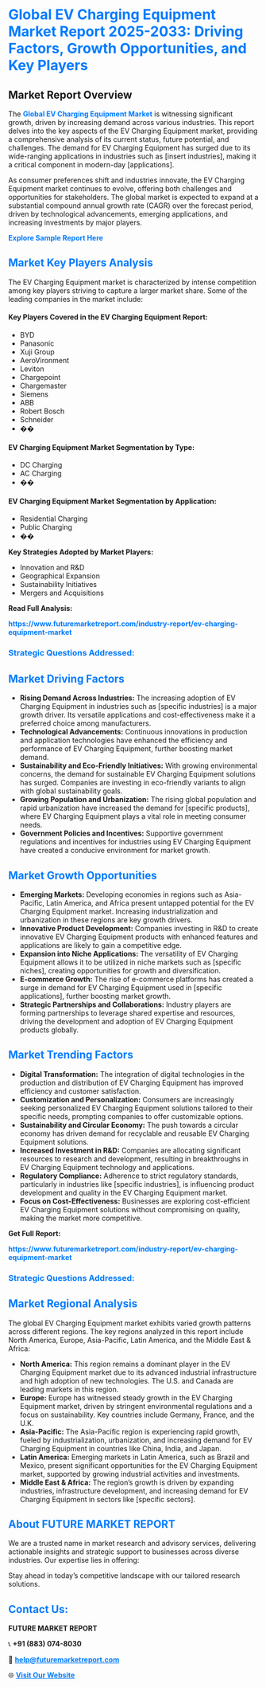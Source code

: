 <h1 style="color: #007BFF;">Global EV Charging Equipment Market Report 2025-2033: Driving Factors, Growth Opportunities, and Key Players</h1>

<section id="overview">
<h2>Market Report Overview</h2>
<p>The <a href="https://www.futuremarketreport.com/industry-report/ev-charging-equipment-market" style="color: #007BFF; text-decoration: none;"><strong>Global EV Charging Equipment Market</strong></a> is witnessing significant growth, driven by increasing demand across various industries. This report delves into the key aspects of the EV Charging Equipment market, providing a comprehensive analysis of its current status, future potential, and challenges. The demand for EV Charging Equipment has surged due to its wide-ranging applications in industries such as [insert industries], making it a critical component in modern-day [applications].</p>
<p>As consumer preferences shift and industries innovate, the EV Charging Equipment market continues to evolve, offering both challenges and opportunities for stakeholders. The global market is expected to expand at a substantial compound annual growth rate (CAGR) over the forecast period, driven by technological advancements, emerging applications, and increasing investments by major players.</p>
</section>

<section id="overview">
<p><a href="https://www.futuremarketreport.com/request-sample/reportId=118340" style="color: #007BFF; text-decoration: none;"><strong>Explore Sample Report Here</strong></a></p>
</section>

<section id="key-players">
<h2 style="color: #007BFF;">Market Key Players Analysis</h2>
<p>The EV Charging Equipment market is characterized by intense competition among key players striving to capture a larger market share. Some of the leading companies in the market include:</p>
<h4>Key Players Covered in the EV Charging Equipment Report:</h4>
<ul><li>BYD</li><li>Panasonic</li><li>Xuji Group</li><li>AeroVironment</li><li>Leviton</li><li>Chargepoint</li><li>Chargemaster</li><li>Siemens</li><li>ABB</li><li>Robert Bosch</li><li>Schneider</li><li>��</li></ul>
<h4>EV Charging Equipment Market Segmentation by Type:</h4>
<ul><li>DC Charging</li><li>AC Charging</li><li>��</li></ul>

<h4>EV Charging Equipment Market Segmentation by Application:</h4>
<ul><li>Residential Charging</li><li>Public Charging</li><li>��</li></ul>
<p><strong>Key Strategies Adopted by Market Players:</strong></p>
<ul>
<li>Innovation and R&D</li>
<li>Geographical Expansion</li>
<li>Sustainability Initiatives</li>
<li>Mergers and Acquisitions</li>
</ul>
</section>

<section>
<p><strong>Read Full Analysis: </strong></p><a href="https://www.futuremarketreport.com/industry-report/ev-charging-equipment-market" style="color: #007BFF; text-decoration: none;"><strong>https://www.futuremarketreport.com/industry-report/ev-charging-equipment-market</strong></a>
<h3 style="color: #007BFF;">Strategic Questions Addressed:</h3>
</section>

<section id="driving-factors">
<h2 style="color: #007BFF;">Market Driving Factors</h2>
<ul>
<li><strong>Rising Demand Across Industries:</strong> The increasing adoption of EV Charging Equipment in industries such as [specific industries] is a major growth driver. Its versatile applications and cost-effectiveness make it a preferred choice among manufacturers.</li>
<li><strong>Technological Advancements:</strong> Continuous innovations in production and application technologies have enhanced the efficiency and performance of EV Charging Equipment, further boosting market demand.</li>
<li><strong>Sustainability and Eco-Friendly Initiatives:</strong> With growing environmental concerns, the demand for sustainable EV Charging Equipment solutions has surged. Companies are investing in eco-friendly variants to align with global sustainability goals.</li>
<li><strong>Growing Population and Urbanization:</strong> The rising global population and rapid urbanization have increased the demand for [specific products], where EV Charging Equipment plays a vital role in meeting consumer needs.</li>
<li><strong>Government Policies and Incentives:</strong> Supportive government regulations and incentives for industries using EV Charging Equipment have created a conducive environment for market growth.</li>
</ul>
</section>

<section id="growth-opportunities">
<h2 style="color: #007BFF;">Market Growth Opportunities</h2>
<ul>
<li><strong>Emerging Markets:</strong> Developing economies in regions such as Asia-Pacific, Latin America, and Africa present untapped potential for the EV Charging Equipment market. Increasing industrialization and urbanization in these regions are key growth drivers.</li>
<li><strong>Innovative Product Development:</strong> Companies investing in R&D to create innovative EV Charging Equipment products with enhanced features and applications are likely to gain a competitive edge.</li>
<li><strong>Expansion into Niche Applications:</strong> The versatility of EV Charging Equipment allows it to be utilized in niche markets such as [specific niches], creating opportunities for growth and diversification.</li>
<li><strong>E-commerce Growth:</strong> The rise of e-commerce platforms has created a surge in demand for EV Charging Equipment used in [specific applications], further boosting market growth.</li>
<li><strong>Strategic Partnerships and Collaborations:</strong> Industry players are forming partnerships to leverage shared expertise and resources, driving the development and adoption of EV Charging Equipment products globally.</li>
</ul>
</section>

<section id="trending-factors">
<h2 style="color: #007BFF;">Market Trending Factors</h2>
<ul>
<li><strong>Digital Transformation:</strong> The integration of digital technologies in the production and distribution of EV Charging Equipment has improved efficiency and customer satisfaction.</li>
<li><strong>Customization and Personalization:</strong> Consumers are increasingly seeking personalized EV Charging Equipment solutions tailored to their specific needs, prompting companies to offer customizable options.</li>
<li><strong>Sustainability and Circular Economy:</strong> The push towards a circular economy has driven demand for recyclable and reusable EV Charging Equipment solutions.</li>
<li><strong>Increased Investment in R&D:</strong> Companies are allocating significant resources to research and development, resulting in breakthroughs in EV Charging Equipment technology and applications.</li>
<li><strong>Regulatory Compliance:</strong> Adherence to strict regulatory standards, particularly in industries like [specific industries], is influencing product development and quality in the EV Charging Equipment market.</li>
<li><strong>Focus on Cost-Effectiveness:</strong> Businesses are exploring cost-efficient EV Charging Equipment solutions without compromising on quality, making the market more competitive.</li>
</ul>
</section>

<section>
<p><strong>Get Full Report: </strong></p><a href="https://www.futuremarketreport.com/industry-report/ev-charging-equipment-market" style="color: #007BFF; text-decoration: none;"><strong>https://www.futuremarketreport.com/industry-report/ev-charging-equipment-market</strong></a>
<h3 style="color: #007BFF;">Strategic Questions Addressed:</h3>
</section>


<section id="regional-analysis">
<h2 style="color: #007BFF;">Market Regional Analysis</h2>
<p>The global EV Charging Equipment market exhibits varied growth patterns across different regions. The key regions analyzed in this report include North America, Europe, Asia-Pacific, Latin America, and the Middle East & Africa:</p>
<ul>
<li><strong>North America:</strong> This region remains a dominant player in the EV Charging Equipment market due to its advanced industrial infrastructure and high adoption of new technologies. The U.S. and Canada are leading markets in this region.</li>
<li><strong>Europe:</strong> Europe has witnessed steady growth in the EV Charging Equipment market, driven by stringent environmental regulations and a focus on sustainability. Key countries include Germany, France, and the U.K.</li>
<li><strong>Asia-Pacific:</strong> The Asia-Pacific region is experiencing rapid growth, fueled by industrialization, urbanization, and increasing demand for EV Charging Equipment in countries like China, India, and Japan.</li>
<li><strong>Latin America:</strong> Emerging markets in Latin America, such as Brazil and Mexico, present significant opportunities for the EV Charging Equipment market, supported by growing industrial activities and investments.</li>
<li><strong>Middle East & Africa:</strong> The region’s growth is driven by expanding industries, infrastructure development, and increasing demand for EV Charging Equipment in sectors like [specific sectors].</li>
</ul>
</section>

<footer>
<h2 style="color: #007BFF;">About FUTURE MARKET REPORT</h2>
<p>We are a trusted name in market research and advisory services, delivering actionable insights and strategic support to businesses across diverse industries. Our expertise lies in offering:</p>

<p>Stay ahead in today’s competitive landscape with our tailored research solutions.</p>

<h2 style="color: #007BFF;">Contact Us:</h2>
<p><strong>FUTURE MARKET REPORT</strong></p>
<p>📞 <strong>+91 (883) 074-8030</strong></p>
<p>📧 <strong><a href="mailto:help@futuremarketreport.com" style="color: #007BFF;">help@futuremarketreport.com</a></strong></p>
<p>🌐 <strong><a href="https://www.futuremarketreport.com/" style="color: #007BFF;">Visit Our Website</a></strong></p>
</footer>